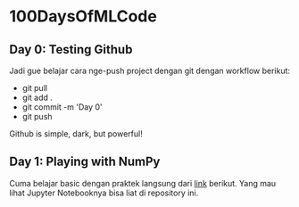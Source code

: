 # 100DaysOfMLCode
## Day 0: Testing Github

Jadi gue belajar cara nge-push project dengan git dengan workflow berikut:
- git pull
- git add .
- git commit -m 'Day 0'
- git push

Github is simple, dark, but powerful!

## Day 1: Playing with NumPy
Cuma belajar basic dengan praktek langsung dari [link](https://docs.scipy.org/doc/numpy/user/quickstart.html) berikut.
Yang mau lihat Jupyter Notebooknya bisa liat di repository ini.
